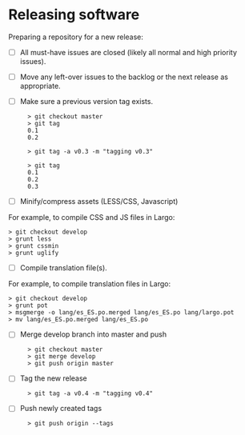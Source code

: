 # Releasing software

Preparing a repository for a new release:

- [ ] All must-have issues are closed (likely all normal and high priority issues).

- [ ] Move any left-over issues to the backlog or the next release as appropriate.

- [ ] Make sure a previous version tag exists.

        > git checkout master
        > git tag
        0.1
        0.2

        > git tag -a v0.3 -m "tagging v0.3"
    
        > git tag
        0.1
        0.2
        0.3

- [ ] Minify/compress assets (LESS/CSS, Javascript)

For example, to compile CSS and JS files in Largo:

    > git checkout develop
    > grunt less
    > grunt cssmin
    > grunt uglify

- [ ] Compile translation file(s).

For example, to compile translation files in Largo:

    > git checkout develop
    > grunt pot
    > msgmerge -o lang/es_ES.po.merged lang/es_ES.po lang/largo.pot
    > mv lang/es_ES.po.merged lang/es_ES.po

- [ ] Merge develop branch into master and push

        > git checkout master
        > git merge develop
        > git push origin master

- [ ] Tag the new release

        > git tag -a v0.4 -m "tagging v0.4"

- [ ] Push newly created tags

        > git push origin --tags
